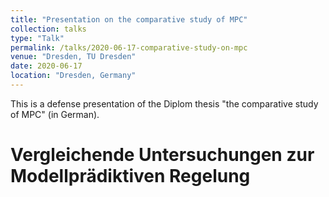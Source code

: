 ```yaml
---
title: "Presentation on the comparative study of MPC"
collection: talks
type: "Talk"
permalink: /talks/2020-06-17-comparative-study-on-mpc
venue: "Dresden, TU Dresden"
date: 2020-06-17
location: "Dresden, Germany"
---
```

This is a defense presentation of the Diplom thesis "the comparative study of MPC" (in German).


# Vergleichende Untersuchungen zur Modellprädiktiven Regelung

